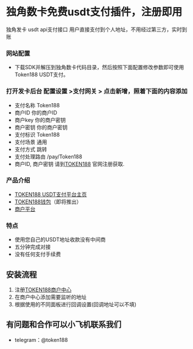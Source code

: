 # 独角数卡免费usdt支付插件，注册即用
独角发卡 usdt api支付接口 用户直接支付到个人地址，不用经过第三方，实时到账
### 网站配置
 - 下载SDK并解压到独角数卡代码目录，然后按照下面配置修改参数即可使用Token188 USDT支付。

### 打开发卡后台 配置设置 >支付网关 > 点击新增，照着下面的内容添加
 - 支付名称	Token188
- 商户ID	你的商户ID
- 商户key 你的商户密钥
- 商户密钥	你的商户密钥
- 支付标识	Token188
- 支付场景	通用
- 支付方式	跳转
- 支付处理路由	/pay/Token188
 - 商户ID, 商户密钥  请到[TOKEN188](https://www.token188.com/) 官网注册获取.

### 产品介绍

 - [TOKEN188 USDT支付平台主页](https://www.token188.com)
 - [TOKEN188钱包](https://www.token188.com)（即将推出）
 - [商户平台](https://www.token188.com/manager)
### 特点
 - 使用您自己的USDT地址收款没有中间商
 - 五分钟完成对接
 - 没有任何支付手续费

## 安装流程
1. 注册[TOKEN188商户中心](https://mar.token188.com/)
2. 在商户中心添加需要监听的地址
3. 根据使用的不同面板进行回调设置(回调地址可以不填)


## 有问题和合作可以小飞机联系我们
 - telegram：@token188
